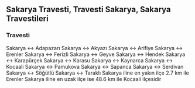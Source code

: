 ## Sakarya Travesti, Travesti Sakarya, Sakarya Travestileri

### Travesti

Sakarya ↔ Adapazarı 
Sakarya ↔ Akyazı 
Sakarya ↔ Arifiye 
Sakarya ↔ Erenler 
Sakarya ↔ Ferizli 
Sakarya ↔ Geyve 
Sakarya ↔ Hendek 
Sakarya ↔ Karapürçek
Sakarya ↔ Karasu
Sakarya ↔ Kaynarca
Sakarya ↔ Kocaali
Sakarya ↔ Pamukova
Sakarya ↔ Sapanca
Sakarya ↔ Serdivan
Sakarya ↔ Söğütlü
Sakarya ↔ Taraklı
Sakarya iline en yakın ilçe 2.7 km ile Erenler
Sakarya iline en uzak ilçe ise 48.6 km ile Kocaali ilçesidir

